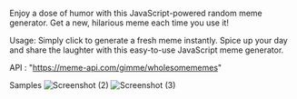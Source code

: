 Enjoy a dose of humor with this JavaScript-powered random meme generator. Get a new, hilarious meme each time you use it!

Usage:
Simply click to generate a fresh meme instantly. Spice up your day and share the laughter with this easy-to-use JavaScript meme generator.

API : "https://meme-api.com/gimme/wholesomememes"

Samples
![Screenshot (2)](https://github.com/Prashantb2002/Meme-Generator/assets/125732921/1779c4a7-ab7e-4049-bc8d-96c6bdff18ed)  ![Screenshot (3)](https://github.com/Prashantb2002/Meme-Generator/assets/125732921/4e0d42da-bf18-4d09-ac9e-d2acc0f55d7b)
 

